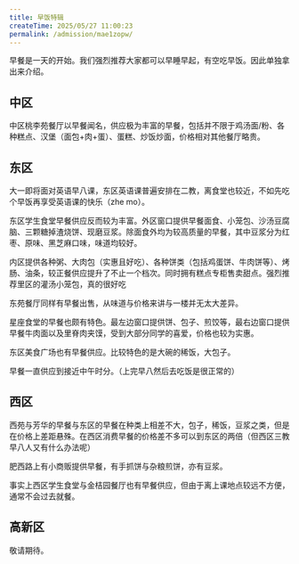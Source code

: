 ```yaml
---
title: 早饭特辑
createTime: 2025/05/27 11:00:23
permalink: /admission/mae1zopw/
---
```


早餐是一天的开始。我们强烈推荐大家都可以早睡早起，有空吃早饭。因此单独拿出来介绍。

## 中区

中区桃李苑餐厅以早餐闻名，供应极为丰富的早餐，包括并不限于鸡汤面/粉、各种糕点、汉堡（面包+肉+蛋）、蛋糕、炒饭炒面，价格相对其他餐厅略贵。

## 东区

大一即将面对英语早八课，东区英语课普遍安排在二教，离食堂也较近，不如先吃个早饭再享受英语课的快乐（zhe mo）。

东区学生食堂早餐供应反而较为丰富。外区窗口提供早餐面食、小笼包、沙汤豆腐脑、三颗糖掉渣烧饼、现磨豆浆。除面食外均为较高质量的早餐，其中豆浆分为红枣、原味、黑芝麻口味，味道均较好。

内区提供各种粥、大肉包（实惠且好吃）、各种饼类（包括鸡蛋饼、牛肉饼等）、烤肠、油条，较正餐供应提升了不止一个档次。同时拥有糕点专柜售卖甜点。强烈推荐里区的灌汤小笼包，真的很好吃

东苑餐厅同样有早餐出售，从味道与价格来讲与一楼并无太大差异。

星座食堂的早餐也颇有特色。最左边窗口提供饼、包子、煎饺等，最右边窗口提供早餐牛肉面以及里脊肉夹馍，受到大部分同学的喜爱，价格也较为实惠。

东区美食广场也有早餐供应。比较特色的是大碗的稀饭，大包子。

早餐一直供应到接近中午时分。（上完早八然后去吃饭是很正常的）

## 西区

西苑与芳华的早餐与东区的早餐在种类上相差不大，包子，稀饭，豆浆之类，但是在价格上差距悬殊。在西区消费早餐的价格差不多可以到东区的两倍（但西区三教早八人又有什么办法呢）

肥西路上有小商贩提供早餐，有手抓饼与杂粮煎饼，亦有豆浆。

事实上西区学生食堂与金桔园餐厅也有早餐供应，但由于离上课地点较远不方便，通常不会过去就餐。

## 高新区

敬请期待。
